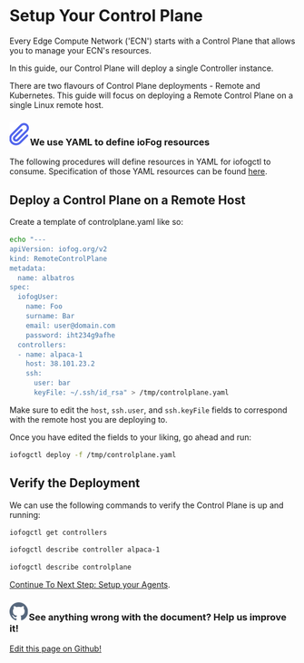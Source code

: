 # Setup Your Control Plane

Every Edge Compute Network ('ECN') starts with a Control Plane that allows you to manage your ECN's resources.

In this guide, our Control Plane will deploy a single Controller instance.

There are two flavours of Control Plane deployments - Remote and Kubernetes. This guide will focus on deploying a Remote Control Plane on a single Linux remote host.

<aside class="notifications note">
  <h3><img src="/images/icos/ico-note.svg" alt="">We use YAML to define ioFog resources</h3>
  <p>The following procedures will define resources in YAML for iofogctl to consume. Specification of those YAML resources can be found <a href=../reference-iofogctl/reference-control-plane.html>here</a>.</p>
</aside>

## Deploy a Control Plane on a Remote Host

Create a template of controlplane.yaml like so:

```bash
echo "---
apiVersion: iofog.org/v2
kind: RemoteControlPlane
metadata:
  name: albatros
spec:
  iofogUser:
    name: Foo
    surname: Bar
    email: user@domain.com
    password: iht234g9afhe
  controllers:
  - name: alpaca-1
    host: 38.101.23.2
    ssh:
      user: bar
      keyFile: ~/.ssh/id_rsa" > /tmp/controlplane.yaml
```

Make sure to edit the `host`, `ssh.user`, and `ssh.keyFile` fields to correspond with the remote host you are deploying to.

Once you have edited the fields to your liking, go ahead and run:

```bash
iofogctl deploy -f /tmp/controlplane.yaml
```

## Verify the Deployment

We can use the following commands to verify the Control Plane is up and running:

```bash
iofogctl get controllers
```

```bash
iofogctl describe controller alpaca-1
```

```bash
iofogctl describe controlplane
```

[Continue To Next Step: Setup your Agents](setup-your-agents.html).

<aside class="notifications contribute">
  <h3><img src="/images/icos/ico-github.svg" alt="">See anything wrong with the document? Help us improve it!</h3>
  <a href="https://github.com/eclipse-iofog/iofog.org/edit/develop/content/docs/2.0.0/platform-deployment/remote-control-plane.md"
    target="_blank">
    <p>Edit this page on Github!</p>
  </a>
</aside>
